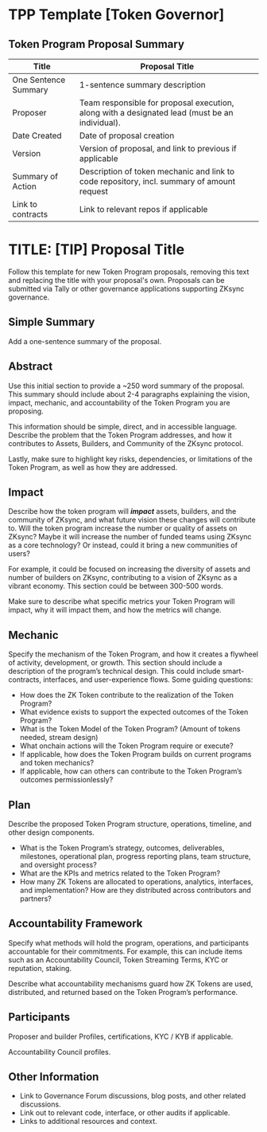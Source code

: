 # TPP Template [Token Governor] 

## Token Program Proposal Summary

| Title | Proposal Title |
| --- | --- |
| One Sentence Summary | 1-sentence summary description |
| Proposer | Team responsible for proposal execution, along with a designated lead (must be an individual). |
| Date Created | Date of proposal creation |
| Version | Version of proposal, and link to previous if applicable |
| Summary of Action | Description of token mechanic and link to code repository, incl. summary of amount request |
| Link to contracts | Link to relevant repos if applicable |

# **TITLE: [TIP] Proposal Title**

Follow this template for new Token Program proposals, removing this text and replacing the title with your proposal's own. Proposals can be submitted via Tally or other governance applications supporting ZKsync governance.

## **Simple Summary**

Add a one-sentence summary of the proposal.

## Abstract

Use this initial section to provide a ~250 word summary of the proposal. This summary should include about 2-4 paragraphs explaining the vision, impact, mechanic, and accountability of the Token Program you are proposing.

This information should be simple, direct, and in accessible language. Describe the problem that the Token Program addresses, and how it contributes to Assets, Builders, and Community of the ZKsync protocol.

Lastly, make sure to highlight key risks, dependencies, or limitations of the Token Program, as well as how they are addressed.

## Impact

Describe how the token program will ***impact*** assets, builders, and the community of ZKsync, and what future vision these changes will contribute to. Will the token program increase the number or quality of assets on ZKsync? Maybe it will increase the number of funded teams using ZKsync as a core technology? Or instead, could it bring a new communities of users?

For example, it could be focused on increasing the diversity of assets and number of builders on ZKsync, contributing to a vision of ZKsync as a vibrant economy. This section could be between 300-500 words.

Make sure to describe what specific metrics your Token Program will impact, why it will impact them, and how the metrics will change.

## **Mechanic**

Specify the mechanism of the Token Program, and how it creates a flywheel of activity, development, or growth. This section should include a description of the program’s technical design. This could include smart-contracts, interfaces, and user-experience flows. Some guiding questions:

- How does the ZK Token contribute to the realization of the Token Program?
- What evidence exists to support the expected outcomes of the Token Program?
- What is the Token Model of the Token Program? (Amount of tokens needed, stream design)
- What onchain actions will the Token Program require or execute?
- If applicable, how does the Token Program builds on current programs and token mechanics?
- If applicable, how can others can contribute to the Token Program’s outcomes permissionlessly?

## **Plan**

Describe the proposed Token Program structure, operations, timeline, and other design components.

- What is the Token Program’s strategy, outcomes, deliverables, milestones, operational plan, progress reporting plans, team structure, and oversight process?
- What are the KPIs and metrics related to the Token Program?
- How many ZK Tokens are allocated to operations, analytics, interfaces, and implementation? How are they distributed across contributors and partners?

## Accountability Framework

Specify what methods will hold the program, operations, and participants accountable for their commitments. For example, this can include items such as an Accountability Council, Token Streaming Terms, KYC or reputation, staking.

Describe what accountability mechanisms guard how ZK Tokens are used, distributed, and returned based on the Token Program’s performance.

## Participants

Proposer and builder Profiles, certifications, KYC / KYB if applicable.

Accountability Council profiles.

## **Other Information**

- Link to Governance Forum discussions, blog posts, and other related discussions.
- Link out to relevant code, interface, or other audits if applicable.
- Links to additional resources and context.
